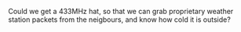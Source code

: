 Could we get a 433MHz hat, so that we can grab proprietary weather station packets from the neigbours, and know how cold it is outside?
